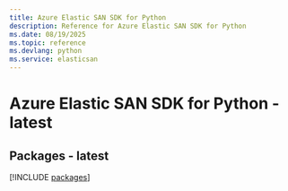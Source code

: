 ```yaml
---
title: Azure Elastic SAN SDK for Python
description: Reference for Azure Elastic SAN SDK for Python
ms.date: 08/19/2025
ms.topic: reference
ms.devlang: python
ms.service: elasticsan
---
```

# Azure Elastic SAN SDK for Python - latest
## Packages - latest
[!INCLUDE [packages](elastic-san-index.md)]
